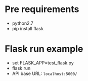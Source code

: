 # Pre requirements

* python2.7
* pip install flask

# Flask run example

* set FLASK_APP=test_flask.py
* flask run
* API base URL: `localhost:5000/`